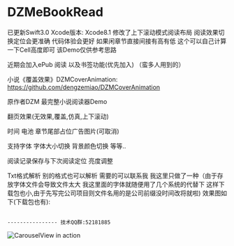 # DZMeBookRead

已更新Swift3.0 Xcode版本: Xcode8.1 修改了上下滚动模式阅读布局 阅读效果切换定位会更准确 代码体验会更好 如果闲章节直接间接有高有低 这个可以自己计算一下Cell高度即可 该Demo仅供参考思路

近期会加入ePub 阅读 以及书签功能(优先加入) （蛮多人用到的）

小说《覆盖效果》DZMCoverAnimation: https://github.com/dengzemiao/DZMCoverAnimation

原作者DZM 最完整小说阅读器Demo 

翻页效果(无效果,覆盖,仿真,上下滚动) 

时间 电池 章节尾部占位广告图片(可取消) 

支持字体 字体大小切换 背景颜色切换 等等.. 

阅读记录保存与下次阅读定位 亮度调整 

Txt格式解析 别的格式也可以解析 需要的可以联系我 我这里只做了一种（由于存放字体文件会导致文件太大 我这里面的字体就随便用了几个系统的代替下 这样下载包也小,由于先写完公司项目则文件名用的是公司前缀没时间改将就啦) 效果图如下(下载包也有):  

                                                                            ---------------- 技术QQ群:52181885

![CarouselView in action](Untitled.gif)
